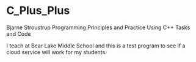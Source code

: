 # C_Plus_Plus
Bjarne Stroustrup Programming Principles and Practice Using C++ Tasks and Code

I teach at Bear Lake Middle School and this is a test program to see if a cloud service will work for my students.
